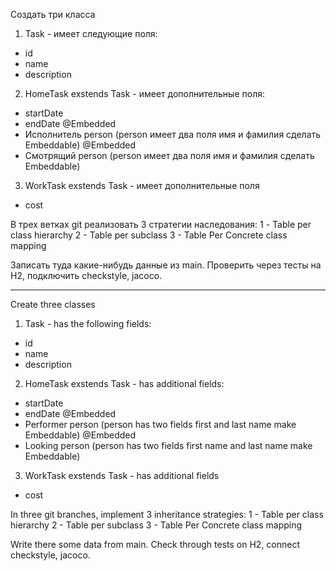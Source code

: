 Создать три класса

1) Task - имеет следующие поля:
- id
- name
- description

2) HomeTask exstends Task - имеет дополнительные поля:
- startDate
- endDate @Embedded
- Исполнитель person (person имеет два поля имя и фамилия сделать Embeddable) @Embedded
- Смотрящий person (person имеет два поля имя и фамилия сделать Embeddable)

3) WorkTask exstends Task - имеет дополнительные поля
- cost

В трех ветках git реализовать 3 стратегии наследования: 
1 - Table per class hierarchy 
2 - Table per subclass 
3 - Table Per Concrete class mapping

Записать туда какие-нибудь данные из main. Проверить через тесты на H2, подключить checkstyle, jacoco.
__________
Create three classes

1) Task - has the following fields:
- id
- name
- description

2) HomeTask exstends Task - has additional fields:
- startDate
- endDate @Embedded
- Performer person (person has two fields first and last name make Embeddable) @Embedded
- Looking person (person has two fields first name and last name make Embeddable)

3) WorkTask exstends Task - has additional fields
- cost

In three git branches, implement 3 inheritance strategies:
1 - Table per class hierarchy
2 - Table per subclass
3 - Table Per Concrete class mapping

Write there some data from main. Check through tests on H2, connect checkstyle, jacoco.
